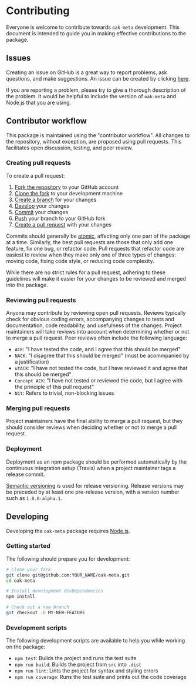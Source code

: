 # Contributing

Everyone is welcome to contribute towards `oak-meta` development. This document is intended to guide you in making
effective contributions to the package.

## Issues

Creating an issue on GitHub is a great way to report problems, ask questions, and make suggestions. An issue can be
created by clicking [here](https://github.com/BitcoinUnlimited/BitcoinUnlimitedWeb/issues/new).

If you are reporting a problem, please try to give a thorough description of the problem. It would be helpful to include
the version of `oak-meta` and Node.js that you are using.

## Contributor workflow

This package is maintained using the "contributor workflow". All changes to the repository, without exception, are
proposed using pull requests. This facilitates open discussion, testing, and peer review.

### Creating pull requests

To create a pull request:

1. [Fork the repository](https://help.github.com/articles/fork-a-repo/) to your GitHub account
2. [Clone the fork](https://help.github.com/articles/cloning-a-repository/) to your development machine
3. [Create a branch](https://git-scm.com/book/en/v2/Git-Branching-Basic-Branching-and-Merging) for your changes
4. [Develop](#developing) your changes
5. [Commit](https://git-scm.com/book/en/v2/Git-Basics-Recording-Changes-to-the-Repository) your changes
5. [Push](https://git-scm.com/book/en/v2/Git-Branching-Remote-Branches#Pushing) your branch to your GitHub fork
6. [Create a pull request](https://help.github.com/articles/creating-a-pull-request/) with your changes

Commits should generally be [atomic](https://en.wikipedia.org/wiki/Atomic_commit#Atomic_commit_convention), affecting
only one part of the package at a time. Similarly, the best pull requests are those that only add one feature, fix one
bug, or refactor code. Pull requests that refactor code are easiest to review when they make only one of three types of
changes: moving code, fixing code style, or reducing code complexity.

While there are no strict rules for a pull request, adhering to these guidelines will make it easier for your changes to
be reviewed and merged into the package.

### Reviewing pull requests

Anyone may contribute by reviewing open pull requests. Reviews typically check for obvious coding errors, accompanying
changes to tests and documentation, code readability, and usefulness of the changes. Project maintainers will take
reviews into account when determining whether or not to merge a pull request. Peer reviews often include the following
language:

* `ACK`: "I have tested the code, and I agree that this should be merged"
* `NACK`: "I disagree that this should be merged" (must be acommpanied by a justification)
* `utACK`: "I have not tested the code, but I have reviewed it and agree that this should be merged"
* `Concept ACK`: "I have not tested or reviewed the code, but I agree with the principle of this pull request"
* `Nit`: Refers to trivial, non-blocking issues

### Merging pull requests

Project maintainers have the final ability to merge a pull request, but they should consider reviews when deciding
whether or not to merge a pull request.

### Deployment

Deployment as an npm package should be performed automatically by the continuous integration setup (Travis) when a
project maintainer tags a release commit.

[Semantic versioning](http://semver.org/) is used for release versioning. Release versions may be preceded by at least one
pre-release version, with a version number such as `1.0.0-alpha.1`.

## Developing

Developing the `oak-meta` package requires [Node.js](https://nodejs.org/).

### Getting started

The following should prepare you for development:

```bash
# Clone your fork
git clone git@github.com:YOUR_NAME/oak-meta.git
cd oak-meta

# Install development devDependencies
npm install

# Check out a new branch
git checkout -b MY-NEW-FEATURE
```

### Development scripts

The following development scripts are available to help you while working on the package:

* `npm test`: Builds the project and runs the test suite
* `npm run build`: Builds the project from `src` into `.dist`
* `npm run lint`: Lints the project for syntax and styling errors
* `npm run coverage`: Runs the test suite and prints out the code coverage
